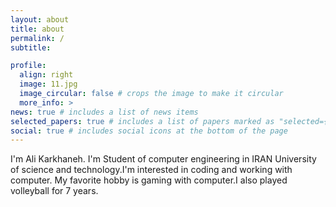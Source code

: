 ```yaml
---
layout: about
title: about
permalink: /
subtitle: 

profile:
  align: right
  image: 11.jpg
  image_circular: false # crops the image to make it circular
  more_info: >
news: true # includes a list of news items
selected_papers: true # includes a list of papers marked as "selected={true}"
social: true # includes social icons at the bottom of the page
---
```


I'm Ali Karkhaneh. I'm Student of computer engineering in IRAN University of science and technology.I'm interested in coding and working with computer. My favorite hobby is gaming with computer.I also played volleyball for 7 years.
